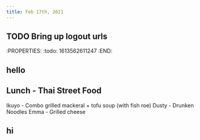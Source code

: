 ```yaml
---
title: Feb 17th, 2021
---
```


## TODO Bring up logout urls
:PROPERTIES:
:todo: 1613562611247
:END:
## hello
## Lunch - Thai Street Food
Ikuyo - Combo grilled mackeral + tofu soup (with fish roe)
Dusty - Drunken Noodles
Emma - Grilled cheese
## hi
